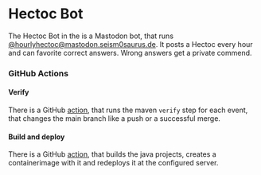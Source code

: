 # Hectoc Bot

The Hectoc Bot in the is a Mastodon bot, that runs [@hourlyhectoc@mastodon.seism0saurus.de](https://mastodon.seism0saurus.de/@hourlyhectoc).
It posts a Hectoc every hour and can favorite correct answers. Wrong answers get a private commend.

### GitHub Actions

#### Verify

There is a GitHub [action](../.github/workflows/verify.yml), that runs the maven `verify` step for each event,
that changes the main branch like a push or a successful merge.

#### Build and deploy

There is a GitHub [action](../.github/workflows/build-and-deploy.yml), that builds the java projects,
creates a containerimage with it and redeploys it at the configured server.